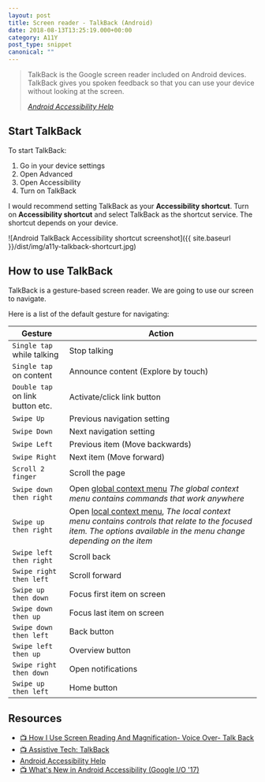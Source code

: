 ```yaml
---
layout: post
title: Screen reader - TalkBack (Android)
date: 2018-08-13T13:25:19.000+00:00
category: A11Y
post_type: snippet
canonical: ""
---
```


> TalkBack is the Google screen reader included on Android devices. TalkBack gives you spoken feedback so that you can use your device without looking at the screen.
>
> _[Android Accessibility Help](https://support.google.com/accessibility/android/answer/6283677?hl=en)_

## Start TalkBack

To start TalkBack:

1. Go in your device settings
2. Open Advanced
3. Open Accessibility
4. Turn on TalkBack

I would recommend setting TalkBack as your **Accessibility shortcut**. Turn on **Accessibility shortcut** and select TalkBack as the shortcut service. The shortcut depends on your device.

![Android TalkBack Accessibility shortcut screenshot]({{ site.baseurl }}/dist/img/a11y-talkback-shortcurt.jpg)

## How to use TalkBack

TalkBack is a gesture-based screen reader. We are going to use our screen to navigate.

Here is a list of the default gesture for navigating:

| Gesture                          | Action                                                                                                                                                                                                                                 |
| -------------------------------- | -------------------------------------------------------------------------------------------------------------------------------------------------------------------------------------------------------------------------------------- |
| `Single tap` while talking       | Stop talking                                                                                                                                                                                                                           |
| `Single tap` on content          | Announce content (Explore by touch)                                                                                                                                                                                                    |
| `Double tap` on link button etc. | Activate/click link button                                                                                                                                                                                                             |
| `Swipe Up`                       | Previous navigation setting                                                                                                                                                                                                            |
| `Swipe Down`                     | Next navigation setting                                                                                                                                                                                                                |
| `Swipe Left`                     | Previous item (Move backwards)                                                                                                                                                                                                         |
| `Swipe Right`                    | Next item (Move forward)                                                                                                                                                                                                               |
| `Scroll 2 finger`                | Scroll the page                                                                                                                                                                                                                        |
| `Swipe down then right`          | Open [global context menu](https://support.google.com/accessibility/android/answer/6007066) _The global context menu contains commands that work anywhere_                                                                             |
| `Swipe up then right`            | Open [local context menu](https://support.google.com/accessibility/android/answer/6007066), _The local context menu contains controls that relate to the focused item. The options available in the menu change depending on the item_ |
| `Swipe left then right`          | Scroll back                                                                                                                                                                                                                            |
| `Swipe right then left`          | Scroll forward                                                                                                                                                                                                                         |
| `Swipe up then down`             | Focus first item on screen                                                                                                                                                                                                             |
| `Swipe down then up`             | Focus last item on screen                                                                                                                                                                                                              |
| `Swipe down then left`           | Back button                                                                                                                                                                                                                            |
| `Swipe left then up`             | Overview button                                                                                                                                                                                                                        |
| `Swipe right then down`          | Open notifications                                                                                                                                                                                                                     |
| `Swipe up then left`             | Home button                                                                                                                                                                                                                            |

## Resources

- [📺 How I Use Screen Reading And Magnification- Voice Over- Talk Back](https://www.youtube.com/watch?v=QjKG4Tx9ER8)
- [📺 Assistive Tech: TalkBack](https://youtu.be/0Zpzl4EKCco)
- [Android Accessibility Help](https://support.google.com/accessibility/android/answer/6283677?hl=en)
- [📺 What's New in Android Accessibility (Google I/O '17)](https://www.youtube.com/watch?v=h5rRNXzy1xo)
